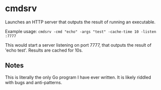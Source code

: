 cmdsrv
======
Launches an HTTP server that outputs the result of running an executable.

Example usage:
`cmdsrv -cmd "echo" -args "test" -cache-time 10 -listen :7777`

This would start a server listening on port 7777, that outputs the result of 'echo test'. Results are cached for 10s.


 Notes
 -----
 This is literally the only Go program I have ever written. It is likely riddled with bugs and anti-patterns.